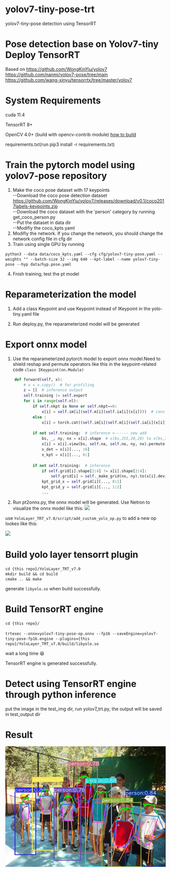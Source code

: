 # yolov7-tiny-pose-trt
yolov7-tiny-pose detection using TensorRT


# Pose detection base on Yolov7-tiny Deploy TensorRT
Based on https://github.com/WongKinYiu/yolov7  
https://github.com/nanmi/yolov7-pose/tree/main  
https://github.com/wang-xinyu/tensorrtx/tree/master/yolov7  

# System Requirements

cuda 11.4

TensorRT 8+

OpenCV 4.0+ (build with opencv-contrib module) [how to build](https://gist.github.com/nanmi/c5cc1753ed98d7e3482031fc379a3f3d#%E6%BA%90%E7%A0%81%E7%BC%96%E8%AF%91gpu%E7%89%88opencv)

requirements.txt(run pip3 install -r requirements.txt)

# Train the pytorch model using yolov7-pose repository

1. Make the coco pose dataset with 17 keypoints  
--Download the coco pose detection dataset https://github.com/WongKinYiu/yolov7/releases/download/v0.1/coco2017labels-keypoints.zip  
--Download the coco dataset with the 'person' category by running get_coco_person.py  
--Put the dataset in data dir  
--Modifiy the coco_kpts.yaml  
2. Modifiy the network. If you change the network, you should change the network config file in cfg dir  
3. Train using single GPU by running  
```shell
python3 --data data/coco_kpts.yaml --cfg cfg/yolov7-tiny-pose.yaml --weights "" --batch-size 32 --img 640 --kpt-label --name yolov7-tiny-pose --hyp data/hyp.pose.yaml  
```
4. Fnish training, test the pt model  

# Reparameterization the model

1. Add a class Keypoint and use Keypoint instead of IKeypoint in the yolo-tiny.yaml file  

2. Run deploy.py, the reparameterized model will be generated  

# Export onnx model  

1. Use the reparameterized pytorch model to export onnx model.Need to shield reshap and permute operators like this in the keypoint-related code `class IKeypoint(nn.Module)`
```python
    def forward(self, x):
        # x = x.copy()  # for profiling
        z = []  # inference output
        self.training |= self.export
        for i in range(self.nl):
            if self.nkpt is None or self.nkpt==0:
                x[i] = self.im[i](self.m[i](self.ia[i](x[i])))  # conv
            else :
                x[i] = torch.cat((self.im[i](self.m[i](self.ia[i](x[i]))), self.m_kpt[i](x[i])), axis=1)

            if not self.training:  # inference <------ new add
                bs, _, ny, nx = x[i].shape  # x(bs,255,20,20) to x(bs,3,20,20,85)
                x[i] = x[i].view(bs, self.na, self.no, ny, nx).permute(0, 1, 3, 4, 2).contiguous()
                x_det = x[i][..., :6]
                x_kpt = x[i][..., 6:]

            if not self.training:  # inference
                if self.grid[i].shape[2:4] != x[i].shape[2:4]:
                    self.grid[i] = self._make_grid(nx, ny).to(x[i].device)
                kpt_grid_x = self.grid[i][..., 0:1]
                kpt_grid_y = self.grid[i][..., 1:2]
                ...
```

2. Run pt2onnx.py, the onnx model will be generated. Use Netron to visualize the onnx model like this:
![](assets/1.jpg) 

use `YoloLayer_TRT_v7.0/script/add_custom_yolo_op.py` to add a new op lookes like this:

![](assets/2.jpg) 

# Build yolo layer tensorrt plugin

```shell
cd {this repo}/YoloLayer_TRT_v7.0
mkdir build && cd build
cmake .. && make
```
generate `libyolo.so` when build successfully.

# Build TensorRT engine

```shell
cd {this repo}/

trtexec --onnx=yolov7-tiny-pose-op.onnx --fp16 --saveEngine=yolov7-tiny-pose-fp16.engine --plugins={this repo}/YoloLayer_TRT_v7.0/build/libyolo.so
```

wait a long time :satisfied:

TensorRT engine is generated successfully.


# Detect using TensorRT engine through python inference 

put the image in the test_img dir, run yolov7_trt.py, the output will be saved in test_output dir

# Result
![](assets/person.jpg)

